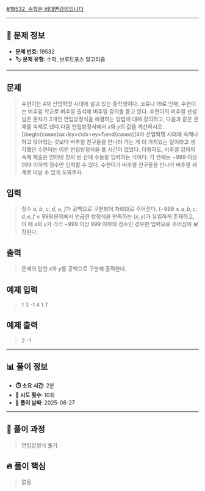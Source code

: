 [#19532. 수학은 비대면강의입니다](https://www.acmicpc.net/problem/19532)
<img src="https://static.solved.ac/tier_small/4.svg" width="16" height="16">

---

## 📍 문제 정보

- **문제 번호**: 19532
- **🏷️ 문제 유형**: 수학, 브루트포스 알고리즘

---

## 문제

> 수현이는 4차 산업혁명 시대에 살고 있는 중학생이다. 코로나 19로 인해, 수현이는 버추얼 학교로 버추얼 출석해 버추얼 강의를 듣고 있다. 수현이의 버추얼 선생님은 문자가 2개인 연립방정식을 해결하는 방법에 대해 강의하고, 다음과 같은 문제를 숙제로 냈다.다음 연립방정식에서 $x$와 $y$의 값을 계산하시오.\[\begin{cases}ax+by=c\\dx+ey=f\end{cases}\]4차 산업혁명 시대에 숙제나 하고 앉아있는 것보다 버추얼 친구들을 만나러 가는 게 더 가치있는 일이라고 생각했던 수현이는 이런 연립방정식을 풀 시간이 없었다. 다행히도, 버추얼 강의의 숙제 제출은 인터넷 창의 빈 칸에 수들을 입력하는 식이다. 각 칸에는 $-999$ 이상 $999$ 이하의 정수만 입력할 수 있다. 수현이가 버추얼 친구들을 만나러 버추얼 세계로 떠날 수 있게 도와주자.

## 입력

> 정수 $a$, $b$, $c$, $d$, $e$, $f$가 공백으로 구분되어 차례대로 주어진다. ($-999 \leq a,b,c,d,e,f \leq 999$)문제에서 언급한 방정식을 만족하는 $\left(x,y\right)$가 유일하게 존재하고, 이 때 $x$와 $y$가 각각 $-999$ 이상 $999$ 이하의 정수인 경우만 입력으로 주어짐이 보장된다.

## 출력

> 문제의 답인 $x$와 $y$를 공백으로 구분해 출력한다.

## 예제 입력

> 1 3 -1 4 1 7

## 예제 출력

> 2 -1

---

## 📊 풀이 정보

- **⏱️ 소요 시간**: 2분
- **🔄 시도 횟수**: 10회
- **📅 풀이 날짜**: 2025-08-27

---

## 💭 풀이 과정

>  연립방정식 풀기

## 🔥 풀이 핵심

> 없음

